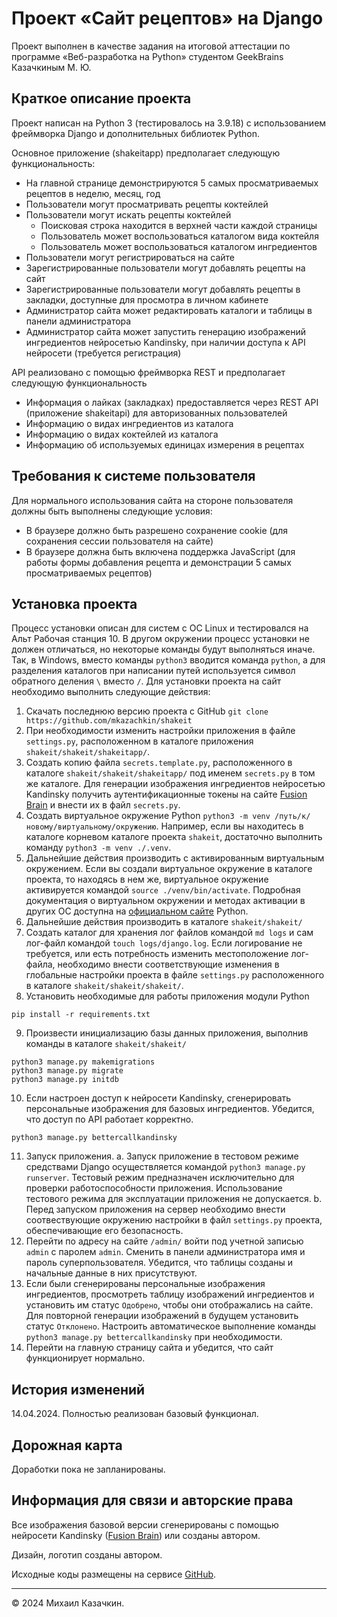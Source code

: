 # Проект &laquo;Сайт рецептов&raquo; на Django
Проект выполнен в качестве задания на итоговой аттестации по программе &laquo;Веб-разработка на Python&raquo; студентом GeekBrains Казачкиным М. Ю.

## Краткое описание проекта
Проект написан на Python 3 (тестировалось на 3.9.18) с использованием фреймворка Django и дополнительных библиотек Python.

Основное приложение (shakeitapp) предполагает следующую функциональность:
* На главной странице демонстрируются 5 самых просматриваемых рецептов в неделю, месяц, год
* Пользователи могут просматривать рецепты коктейлей
* Пользователи могут искать рецепты коктейлей
    * Поисковая строка находится в верхней части каждой страницы
    * Пользователь может воспользоваться каталогом вида коктейля
    * Пользователь может воспользоваться каталогом ингредиентов
* Пользователи могут регистрироваться на сайте
* Зарегистрированные пользователи могут добавлять рецепты на сайт
* Зарегистрированные пользователи могут добавлять рецепты в закладки, доступные для просмотра в личном кабинете
* Администратор сайта может редактировать каталоги и таблицы в панели администратора
* Администратор сайта может запустить генерацию изображений ингредиентов нейросетью Kandinsky, при наличии доступа к API нейросети (требуется регистрация)

API реализовано с помощью фреймворка REST и предполагает следующую функциональность
* Информация о лайках (закладках) предоставляется через REST API (приложение shakeitapi) для авторизованных пользователей
* Информацию о видах ингредиентов из каталога
* Информацию о видах коктейлей из каталога
* Информацию об используемых единицах измерения в рецептах

## Требования к системе пользователя
Для нормального использования сайта на стороне пользователя должны быть выполнены следующие условия:
* В браузере должно быть разрешено сохранение cookie (для сохранения сессии пользователя на сайте)
* В браузере должна быть включена поддержка JavaScript (для работы формы добавления рецепта и демонстрации 5 самых просматриваемых рецептов)

## Установка проекта
Процесс установки описан для систем с ОС Linux и тестировался на Альт Рабочая станция 10. В другом окружении процесс установки не должен отличаться, но некоторые команды будут выполняться иначе. Так, в Windows, вместо команды `python3` вводится команда `python`, а для разделения каталогов при написании путей используется символ обратного деления `\` вместо `/`. Для установки проекта на сайт необходимо выполнить следующие действия:
1. Скачать последнюю версию проекта с GitHub
`git clone https://github.com/mkazachkin/shakeit`
2. При необходимости изменить настройки приложения в файле `settings.py`, расположенном в каталоге приложения `shakeit/shakeit/shakeitapp/`.
3. Создать копию файла `secrets.template.py`, расположенного в каталоге `shakeit/shakeit/shakeitapp/` под именем `secrets.py` в том же каталоге. Для генерации изображения ингредиентов нейросетью Kandinsky получить аутентификационные токены на сайте [Fusion Brain](https://fusionbrain.ai/) и внести их в файл `secrets.py`.
4. Создать виртуальное окружение Python
`python3 -m venv /путь/к/новому/виртуальному/окружению`.
Например, если вы находитесь в каталоге корневом каталоге проекта `shakeit`, достаточно выполнить команду `python3 -m venv ./.venv`.
5. Дальнейшие действия производить с активированным виртуальным окружением. Если вы создали виртуальное окружение в каталоге проекта, то находясь в нем же, виртуальное окружение активируется командой `source ./venv/bin/activate`.
Подробная документация о виртуальном окружении и методах активации в других ОС доступна на [официальном сайте](https://docs.python.org/3/library/venv.html) Python.
6. Дальнейшие действия производить в каталоге `shakeit/shakeit/`
7. Создать каталог для хранения лог файлов командой `md logs` и сам лог-файл командой `touch logs/django.log`. Если логирование не требуется, или есть потребность изменить местоположение лог-файла, необходимо внести соответствующие изменения в глобальные настройки проекта в файле `settings.py` расположенного в каталоге `shakeit/shakeit/shakeit/`.
8. Установить необходимые для работы приложения модули Python
```
pip install -r requirements.txt
```
9. Произвести инициализацию базы данных приложения, выполнив команды в каталоге `shakeit/shakeit/`
```
python3 manage.py makemigrations
python3 manage.py migrate
python3 manage.py initdb
```
10. Если настроен доступ к нейросети Kandinsky, сгенерировать персональные изображения для базовых ингредиентов. Убедится, что доступ по API работает корректно.
```
python3 manage.py bettercallkandinsky
```
11. Запуск приложения.
    a. Запуск приложение в тестовом режиме средствами Django осуществляется командой `python3 manage.py runserver`. Тестовый режим предназначен исключительно для проверки работоспособности приложения. Использование тестового режима для эксплуатации приложения не допускается.
    b. Перед запуском приложения на сервер необходимо внести соотвествующие окружению настройки в файл `settings.py` проекта, обеспечивающие его безопасность.
12. Перейти по адресу на сайте `/admin/` войти под учетной записью `admin` с паролем `admin`. Сменить в панели администратора имя и пароль суперпользователя. Убедится, что таблицы созданы и начальные данные в них присутствуют.
13. Если были сгенерированы персональные изображения ингредиентов, просмотреть таблицу изображений ингредиентов и установить им статус `Одобрено`, чтобы они отображались на сайте. Для повторной генерации изображений в будущем установить статус `Отклонено`. Настроить автоматическое выполнение команды `python3 manage.py bettercallkandinsky` при необходимости.
14. Перейти на главную страницу сайта и убедится, что сайт функционирует нормально.

## История изменений
14.04.2024. Полностью реализован базовый функционал.

## Дорожная карта
Доработки пока не запланированы.

## Информация для связи и авторские права
Все изображения базовой версии сгенерированы с помощью нейросети Kandinsky ([Fusion Brain](https://fusionbrain.ai/)) или созданы автором.

Дизайн, логотип созданы автором.

Исходные коды размещены на сервисе [GitHub](https://github.com/mkazachkin/shakeit).

---

&copy;&nbsp;2024 Михаил Казачкин.
